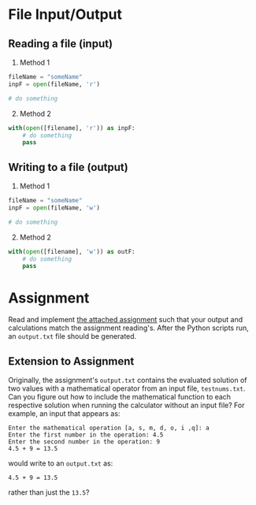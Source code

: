 # File Input/Output

## Reading a file (input)
1. Method 1
```py
fileName = "someName"
inpF = open(fileName, 'r')

# do something
```

2. Method 2
```py
with(open([filename], 'r')) as inpF:
    # do something
    pass
```

## Writing to a file (output)
1. Method 1
```py
fileName = "someName"
inpF = open(fileName, 'w')

# do something
```

2. Method 2
```py
with(open([filename], 'w')) as outF:
    # do something
    pass
```

# Assignment
Read and implement [the attached assignment](https://github.com/kastle-lab/kastle-drawbridge/blob/master/foundation/supplementary-material/assignments/cs1160-lab06.pdf) such that your output and calculations match the assignment reading's. After the Python scripts run, an `output.txt` file should be generated.

## Extension to Assignment
Originally, the assignment's `output.txt` contains the evaluated solution of two values with a mathematical operator from an input file, `testnums.txt`.  Can you figure out how to include the mathematical function to each respective solution when running the calculator without an input file?
For example, an input that appears as:
```
Enter the mathematical operation [a, s, m, d, o, i ,q]: a
Enter the first number in the operation: 4.5
Enter the second number in the operation: 9
4.5 + 9 = 13.5
```
would write to an `output.txt` as:
```
4.5 + 9 = 13.5
```
rather than just the `13.5`?

